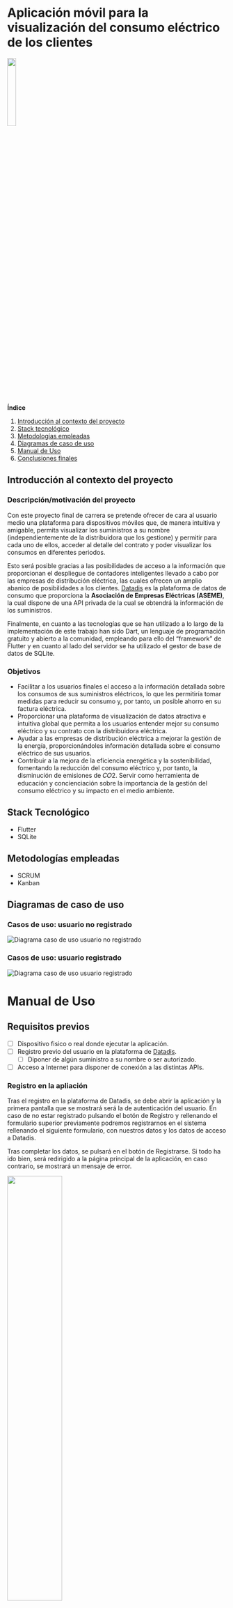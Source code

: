 # Aplicación móvil para la visualización del consumo eléctrico de los clientes
 <img src="assets/logo.png?raw=true"  width="20%" height="20%"> 

**Índice**   
1. [Introducción al contexto del proyecto](#id1)
2. [Stack tecnológico](#id2)
3. [Metodologías empleadas](#id3)
4. [Diagramas de caso de uso](#id4)
5. [Manual de Uso](#id5)
6. [Conclusiones finales](#id6)

## Introducción al contexto del proyecto <a name="id1"></a>
### Descripción/motivación del proyecto
Con este proyecto final de carrera se pretende ofrecer de cara al usuario medio una plataforma para dispositivos móviles que, de manera intuitiva y amigable, permita visualizar los suministros a su nombre (independientemente de la distribuidora que los gestione) y permitir para cada uno de ellos, acceder al detalle del contrato y poder visualizar los consumos en diferentes periodos.

Esto será posible gracias a las posibilidades de acceso a la información que proporcionan el despliegue de contadores inteligentes llevado a cabo por las empresas de distribución eléctrica, las cuales ofrecen un amplio abanico de posibilidades a los clientes. [Datadis](https://www.datadis.es) es la plataforma de datos de consumo que proporciona la **Asociación de Empresas Eléctricas (ASEME)**, la cual dispone de una API privada de la cual se obtendrá la información de los suministros.

Finalmente, en cuanto a las tecnologías que se han utilizado a lo largo de la implementación de este trabajo han sido Dart, un lenguaje de programación gratuito y abierto a la comunidad, empleando para ello del “framework” de Flutter y en cuanto al lado del servidor se ha utilizado el gestor de base de datos de SQLite.

### Objetivos
- Facilitar a los usuarios finales el acceso a la información detallada sobre los consumos de sus suministros eléctricos, lo que les permitiría tomar medidas para reducir su consumo y, por tanto, un posible ahorro en su factura eléctrica.
- Proporcionar una plataforma de visualización de datos atractiva e intuitiva global que permita a los usuarios entender mejor su consumo eléctrico y su contrato con la distribuidora eléctrica.
- Ayudar a las empresas de distribución eléctrica a mejorar la gestión de la energía, proporcionándoles información detallada sobre el consumo eléctrico de sus usuarios.
- Contribuir a la mejora de la eficiencia energética y la sostenibilidad, fomentando la reducción del consumo eléctrico y, por tanto, la disminución de emisiones de 𝐶𝑂2.
Servir como herramienta de educación y concienciación sobre la importancia de la gestión del consumo eléctrico y su impacto en el medio ambiente.

## Stack Tecnológico <a name="id2"></a>
- Flutter
- SQLite

## Metodologías empleadas <a name="id3"></a>
- SCRUM
- Kanban

## Diagramas de caso de uso <a name="id4"></a>
### Casos de uso: usuario no registrado
![Diagrama caso de uso usuario no registrado](assets/diagrams/Usario_no_registrado_diagrama.svg)
### Casos de uso: usuario registrado
![Diagrama caso de uso usuario registrado](assets/diagrams/Usuario_registrado_diagrama.svg)

# Manual de Uso <a name="id5"></a>
## Requisitos previos
- [ ] Dispositivo fisico o real donde ejecutar la aplicación.
- [ ] Registro previo del usuario en la plataforma de [Datadis](https://www.datadis.es).
   - [ ] Diponer de algún suministro a su nombre o ser autorizado.
- [ ] Acceso a Internet para disponer de conexión a las distintas APIs.

### Registro en la apliación
Tras el registro en la plataforma de Datadis, se debe abrir la aplicación y la primera pantalla que se mostrará será la de autenticación del usuario. En caso de no estar registrado pulsando el botón de Registro y rellenando el formulario superior previamente podremos registrarnos en el sistema rellenando el siguiente formulario, con nuestros datos y los datos de acceso a Datadis.

Tras completar los datos, se pulsará en el botón de Registrarse. Si todo ha ido bien, será redirigido a la página principal de la aplicación, en caso contrario, se mostrará un mensaje de error.

<img src="assets/screenshots/register.png?raw=true"  width="50%" height="50%"> <img src="assets/screenshots/register_2.png?raw=true"  width="50%" height="50%">

### Iniciar sesión
Para iniciar sesión, deberá pulsar en el botón de Iniciar Sesión que se encuentra en la pantalla rellenando previamente los datos de acceso. Al igual que en el registro, si el proceso se completa exitosamente, se redirigirá a la página inicial o se mostrará un mensaje de error en la parte inferior.

<img src="assets/screenshots/login.png?raw=true"  width="50%" height="50%"> <img src="assets/screenshots/error_login.png?raw=true"  width="50%" height="50%">

### Página de Inicio: Visualizar precio PVPC diario
Una vez se haya cargado la página principal, en esta podemos desde cambiar el idioma de la aplicación, consultar el precio de mercado regulado en el día de hoy en cualquiera de sus tramos y además visualizar directamente los puntos más críticos, es decir, aquellos en los que el precio es mayor y menor en el día. Además, haciendo clic en alguno de los puntos de la gráfica se mostrará debajo el precio para dicha hora en €/kWh.

Por otro lado, en la barra inferior, tenemos el menú de navegación que nos permite navegar entre las distintas vistas principales: Inicio, Suministros y Perfil.

<img src="assets/screenshots/home.png?raw=true"  width="50%" height="50%">

### Cambiar idioma
Además durante el flujo continuo de la aplicación podrá cambiar el idioma entre las 3 opciones seleccionadas (Español, Inglés o Alemán).

<img src="assets/screenshots/language.png?raw=true"  width="50%" height="50%">

### Ver suministros
Para consultar los suministros a su nombre o que haya sido autorizado podrá dirigirse al apartado correspondiente, donde visualizara una lista conformada por distintos suministros con los que puede interactuar.

A través de esta lista, podrá acceder a las funcionalidades de visualizar el contrato de un suminsitro o consultar el consumo del mismo.

<img src="assets/screenshots/supplies.png?raw=true"  width="50%" height="50%">

### Ver contrato
Para consultar el contrato de un suministro navegaremos a la página de suministros, donde se desplegará una lista de los suministros asignados a nuestro usuario, si hacemos clic en el botón pertinente se nos mostrará una vista con toda la información relativa obtenida acerca del suministro.

<img src="assets/screenshots/contract.png?raw=true"  width="50%" height="50%">

### Ver consumo
Para consultar el consumo de un suministro navegaremos a la página de suministros, donde se desplegará una lista de los suministros asignados a nuestro usuario, si hacemos clic en el botón pertinente se nos mostrará una vista con un calendario donde podremos seleccionar el día o días a consultar.

Una vez hagamos esto en función del tipo de rango seleccionado se nos mostrará una u otra información. En caso de la primera se mostrarán 24 barras, una para cada hora del día con sus consumos en kWh respectivamente. En el caso de haber seleccionado más de un día, se mostrará n-barras verticales, una para cada día representando el consumo total de dicho día.

-- PENDIENTE IMAGEN ACTUALIZADA --

### Comparar un suministro
Cuando consultamos el consumo de un suministro para un día, tendremos la opción de comparar los resultados obtenidos con los del resto de suministros de los que se disponga datos a través de la base de datos.

Para ello disponemos en la parte inferior de un selector de provincia el cual será de obligatorio cumplimiento a la hora de realizar la consulta, y tras seleccionar el mismo, se mostrará en el siguiente seleccionable de carácter voluntario un desplegable de municipios para los cuales también se dispone de datos a comparar.

-- PENDIENTE IMAGEN ACTUALIZADA --

### Ver perfil
A través de su Perfil puede visualizar la información relativa a su usuario, además de disponer de un botón para cerrar su sesión.

<img src="assets/screenshots/profile.png?raw=true"  width="50%" height="50%">

## Conclusiones finales <a name="id6"></a>
Introduciendo esta innovadora plataforma móvil, tendrás acceso a la consulta de suministros eléctricos de manera rápida y sencilla, sin importar el proveedor de servicios. Está aplicación móvil, compatible con cualquier dispositivo, ha sido desarrollada para permitir a los usuarios realizar todas las tareas mencionadas en las secciones anteriores.

Pero eso no es todo. 

Este proyecto ha sido una oportunidad de crecimiento personal, adquiriendo conocimientos en el desarrollo móvil con un lenguaje de programación de vanguardia, con una gran demanda en el mercado. Además, ha logrado fortalecer mis habilidades adquiridas a lo largo de la carrera.

En resumen, los objetivos planteados inicialmente han sido cumplidos con éxito, incluso se han agregado nuevas funcionalidades durante el desarrollo para brindar un mayor valor al producto. Y, para futuros proyectos, podríamos seguir mejorando y añadiendo características que brinden aún más utilidad y valor. Incluso considerar la posibilidad de ofrecer esta aplicación de forma gratuita para el público en general una vez se produjera su lanzamiento, con el fin de adquirir una gran fuente de datos.

